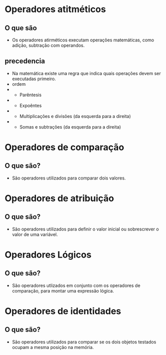 # Operadores atitméticos
## O que são
- Os operadores atirméticos executam operações matemáticas, como adição, subtração com operandos.

## precedencia
- Na matemática existe uma regra que indica quais operações devem ser executadas primeiro. 
- ordem 
- - Parêntesis
- - Expoêntes
- - Multiplicações e divisões (da esquerda para a direita)
- - Somas e subtrações (da esquerda para a direita)

# Operadores de comparação
## O que são?
- São operadores utilizados para comparar dois valores.

# Operadores de atribuição
## O que são?
- São operadores utilizados para definir o valor inicial ou sobrescrever o valor de uma variável.

# Operadores Lógicos
## O que são?
- São operadores utlizados em conjunto com os operadores de comparação, para montar uma expressão lógica.

# Operadores de identidades
## O que são?
- São operadores utilizados para comparar se os dois objetos testados ocupam a mesma posição na memória.